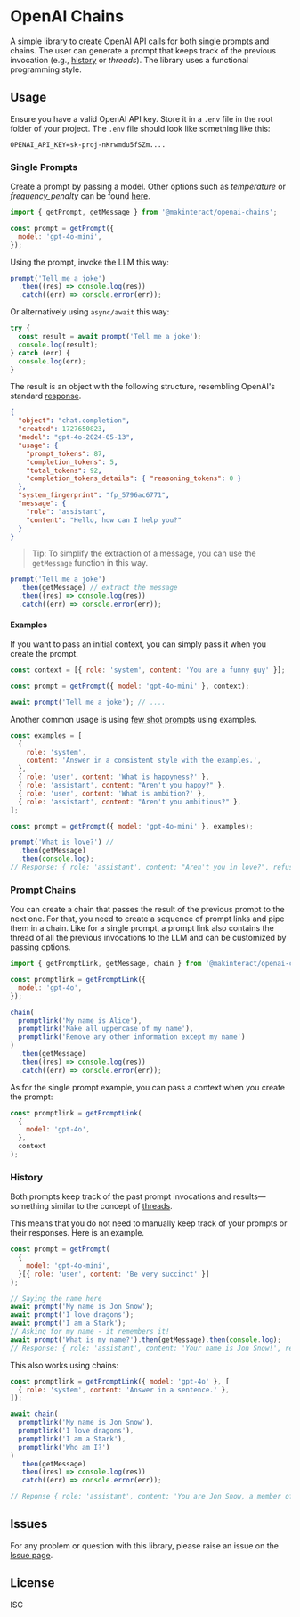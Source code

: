 # OpenAI Chains

A simple library to create OpenAI API calls for both single prompts and chains. The user can generate a prompt that keeps track of the previous invocation (e.g., [history](#history) or _threads_). The library uses a functional programming style.

## Usage

Ensure you have a valid OpenAI API key. Store it in a `.env` file in the root folder of your project. The `.env` file should look like something like this:

```
OPENAI_API_KEY=sk-proj-nKrwmdu5fSZm....
```

### Single Prompts

Create a prompt by passing a model. Other options such as _temperature_ or _frequency_penalty_ can be found [here](https://platform.openai.com/docs/api-reference/chat/create).

```js
import { getPrompt, getMessage } from '@makinteract/openai-chains';

const prompt = getPrompt({
  model: 'gpt-4o-mini',
});
```

Using the prompt, invoke the LLM this way:

```js
prompt('Tell me a joke')
  .then((res) => console.log(res))
  .catch((err) => console.error(err));
```

Or alternatively using `async/await` this way:

```js
try {
  const result = await prompt('Tell me a joke');
  console.log(result);
} catch (err) {
  console.log(err);
}
```

The result is an object with the following structure, resembling OpenAI's standard [response](https://platform.openai.com/docs/api-reference/chat/create).

```json
{
  "object": "chat.completion",
  "created": 1727650823,
  "model": "gpt-4o-2024-05-13",
  "usage": {
    "prompt_tokens": 87,
    "completion_tokens": 5,
    "total_tokens": 92,
    "completion_tokens_details": { "reasoning_tokens": 0 }
  },
  "system_fingerprint": "fp_5796ac6771",
  "message": {
    "role": "assistant",
    "content": "Hello, how can I help you?"
  }
}
```

> Tip: To simplify the extraction of a message, you can use the `getMessage` function in this way.

```js
prompt('Tell me a joke')
  .then(getMessage) // extract the message
  .then((res) => console.log(res))
  .catch((err) => console.error(err));
```

#### Examples

If you want to pass an initial context, you can simply pass it when you create the prompt.

```js
const context = [{ role: 'system', content: 'You are a funny guy' }];

const prompt = getPrompt({ model: 'gpt-4o-mini' }, context);

await prompt('Tell me a joke'); // ....
```

Another common usage is using [few shot prompts](https://platform.openai.com/docs/guides/prompt-engineering/tactic-provide-examples) using examples.

```js
const examples = [
  {
    role: 'system',
    content: 'Answer in a consistent style with the examples.',
  },
  { role: 'user', content: 'What is happyness?' },
  { role: 'assistant', content: "Aren't you happy?" },
  { role: 'user', content: 'What is ambition?' },
  { role: 'assistant', content: "Aren't you ambitious?" },
];

const prompt = getPrompt({ model: 'gpt-4o-mini' }, examples);

prompt('What is love?') //
  .then(getMessage)
  .then(console.log);
// Response: { role: 'assistant', content: "Aren't you in love?", refusal: null }
```

### Prompt Chains

You can create a chain that passes the result of the previous prompt to the next one. For that, you need to create a sequence of prompt links and pipe them in a chain. Like for a single prompt, a prompt link also contains the thread of all the previous invocations to the LLM and can be customized by passing options.

```js
import { getPromptLink, getMessage, chain } from '@makinteract/openai-chains';

const promptlink = getPromptLink({
  model: 'gpt-4o',
});

chain(
  promptlink('My name is Alice'),
  promptlink('Make all uppercase of my name'),
  promptlink('Remove any other information except my name')
)
  .then(getMessage)
  .then((res) => console.log(res))
  .catch((err) => console.error(err));
```

As for the single prompt example, you can pass a context when you create the prompt:

```js
const promptlink = getPromptLink(
  {
    model: 'gpt-4o',
  },
  context
);
```

### History

Both prompts keep track of the past prompt invocations and results—something similar to the concept of [threads](https://platform.openai.com/docs/assistants/deep-dive/managing-threads-and-messages).

This means that you do not need to manually keep track of your prompts or their responses. Here is an example.

```js
const prompt = getPrompt(
  {
    model: 'gpt-4o-mini',
  }[{ role: 'user', content: 'Be very succinct' }]
);

// Saying the name here
await prompt('My name is Jon Snow');
await prompt('I love dragons');
await prompt('I am a Stark');
// Asking for my name - it remembers it!
await prompt('What is my name?').then(getMessage).then(console.log);
// Response: { role: 'assistant', content: 'Your name is Jon Snow!', refusal: null }
```

This also works using chains:

```js
const promptlink = getPromptLink({ model: 'gpt-4o' }, [
  { role: 'system', content: 'Answer in a sentence.' },
]);

await chain(
  promptlink('My name is Jon Snow'),
  promptlink('I love dragons'),
  promptlink('I am a Stark'),
  promptlink('Who am I?')
)
  .then(getMessage)
  .then((res) => console.log(res))
  .catch((err) => console.error(err));

// Reponse { role: 'assistant', content: 'You are Jon Snow, a member of House Stark.', refusal: null }
```

## Issues

For any problem or question with this library, please raise an issue on the [Issue page](https://github.com/makinteract/openai-chains/issues).

## License

ISC
